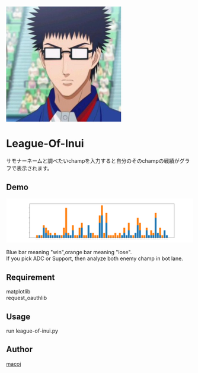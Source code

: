 ![乾](https://github.com/macoJ-J/League-Of-Inui/blob/images/inuiFace.jpg)

# League-Of-Inui
サモナーネームと調べたいchampを入力すると自分のそのchampの戦績がグラフで表示されます。

## Demo
![sample](https://github.com/macoJ-J/League-Of-Inui/blob/images/sample.png)

Blue bar meaning "win",orange bar meaning "lose".  
If you pick ADC or Support, then analyze both enemy champ in bot lane.

## Requirement
matplotlib  
request_oauthlib

## Usage
run league-of-inui.py

## Author

[macoj](https://github.com/macoJ-J)
